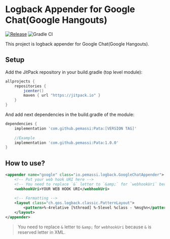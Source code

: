 # Logback Appender for Google Chat(Google Hangouts)
[![Release](https://jitpack.io/v/pemassi/logback-google-chat-appender.svg)](https://jitpack.io/#pemassi/logback-google-chat-appender)
![Gradle CI](https://github.com/pemassi/logback-google-chat-appender/actions/workflows/gradle-ci.yml/badge.svg)

This project is logback appender for Google Chat(Google Hangouts).

## Setup
Add the JitPack repository in your build.gradle (top level module):
```gradle
allprojects {
    repositories {
        jcenter()
        maven { url "https://jitpack.io" }
    }
}
```

And add next dependencies in the build.gradle of the module:
```gradle
dependencies {
    implementation 'com.github.pemassi:Pata:[VERSION TAG]' 
    
    //Example 
    implementation 'com.github.pemassi:Pata:1.0.0'
}
```

## How to use?

```xml
<appender name="google" class="io.pemassi.logback.GoogleChatAppender">
    <!-- Put your web hook URI here -->
    <!-- You need to replace `&` letter to `&amp;` for `webhookUri` because `&` is reserved letter in XML. -->
    <webhookUri>YOUR WEB HOOK URI</webhookUri>
    
    <!-- Formatting -->
    <layout class="ch.qos.logback.classic.PatternLayout">
        <pattern>%-4relative [%thread] %-5level %class - %msg%n</pattern>
    </layout>
</appender>
```

>You need to replace `&` letter to `&amp;` for `webhookUri` because `&` is reserved letter in XML.
